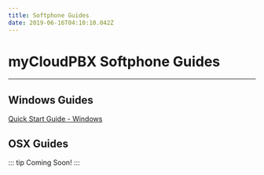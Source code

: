 ```yaml
---
title: Softphone Guides
date: 2019-06-16T04:10:10.042Z
---
```

# myCloudPBX Softphone Guides
----
## Windows Guides
<a href="http://ecn.net.au/~support/myCloudPBXQuickStartGuideWindows.pdf" download>
  <p>Quick Start Guide - Windows</p>
</a>

## OSX Guides

::: tip
Coming Soon!
:::
